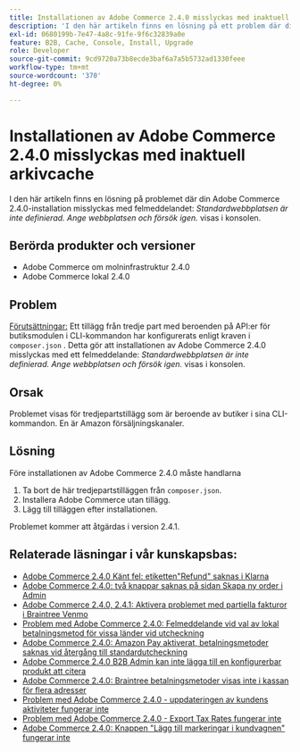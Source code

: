 ```yaml
---
title: Installationen av Adobe Commerce 2.4.0 misslyckas med inaktuell arkivcache
description: 'I den här artikeln finns en lösning på ett problem där din Adobe Commerce 2.4.0-installation misslyckas med felmeddelandet: *Standardwebbplatsen är inte definierad. Ange webbplatsen och försök igen.* visas i konsolen.'
exl-id: 0680199b-7e47-4a8c-91fe-9f6c32839a0e
feature: B2B, Cache, Console, Install, Upgrade
role: Developer
source-git-commit: 9cd9720a73b8ecde3baf6a7a5b5732ad1330feee
workflow-type: tm+mt
source-wordcount: '370'
ht-degree: 0%

---
```


# Installationen av Adobe Commerce 2.4.0 misslyckas med inaktuell arkivcache

I den här artikeln finns en lösning på problemet där din Adobe Commerce 2.4.0-installation misslyckas med felmeddelandet: *Standardwebbplatsen är inte definierad. Ange webbplatsen och försök igen.* visas i konsolen.

## Berörda produkter och versioner

* Adobe Commerce om molninfrastruktur 2.4.0
* Adobe Commerce lokal 2.4.0

## Problem

<u>Förutsättningar:</u>
Ett tillägg från tredje part med beroenden på API:er för butiksmodulen i CLI-kommandon har konfigurerats enligt kraven i `composer.json` . Detta gör att installationen av Adobe Commerce 2.4.0 misslyckas med ett felmeddelande: *Standardwebbplatsen är inte definierad. Ange webbplatsen och försök igen.* visas i konsolen.

## Orsak

Problemet visas för tredjepartstillägg som är beroende av butiker i sina CLI-kommandon. En är Amazon försäljningskanaler.

## Lösning

Före installationen av Adobe Commerce 2.4.0 måste handlarna

1. Ta bort de här tredjepartstilläggen från `composer.json`.
1. Installera Adobe Commerce utan tillägg.
1. Lägg till tilläggen efter installationen.

Problemet kommer att åtgärdas i version 2.4.1.

## Relaterade läsningar i vår kunskapsbas:

* [Adobe Commerce 2.4.0 Känt fel: etiketten&quot;Refund&quot; saknas i Klarna](/help/troubleshooting/payments/magento-2-4-0-known-issue-missing-refund-label-in-klarna.md)
* [Adobe Commerce 2.4.0: två knappar saknas på sidan Skapa ny order i Admin](/help/troubleshooting/miscellaneous/magento-2-4-0-known-issue-create-new-order-buttons-missing.md)
* [Adobe Commerce 2.4.0, 2.4.1: Aktivera problemet med partiella fakturor i Braintree Venmo](/help/troubleshooting/payments/magento-2-4-0-2-4-1-enable-braintree-venmo-partial-invoice-issue.md)
* [Problem med Adobe Commerce 2.4.0: Felmeddelande vid val av lokal betalningsmetod för vissa länder vid utcheckning](/help/troubleshooting/payments/magento-2-4-0-checkout-error-selecting-local-payments.md)
* [Adobe Commerce 2.4.0: Amazon Pay aktiverat, betalningsmetoder saknas vid återgång till standardutcheckning](/help/troubleshooting/payments/magento-2-4-0-known-issue-amazon-pay-no-payment-methods.md)
* [Adobe Commerce 2.4.0 B2B Admin kan inte lägga till en konfigurerbar produkt att citera](/help/troubleshooting/miscellaneous/magento-2-4-0-b2b-admin-can-t-add-configurable-product-to-quote.md)
* [Adobe Commerce 2.4.0: Braintree betalningsmetoder visas inte i kassan för flera adresser](/help/troubleshooting/payments/magento-2-4-0-braintree-not-in-multiple-addresses-checkout.md)
* [Problem med Adobe Commerce 2.4.0 - uppdateringen av kundens aktiviteter fungerar inte](/help/troubleshooting/miscellaneous/magento-2-4-0-refresh-on-customer-activities-does-not-work.md)
* [Problem med Adobe Commerce 2.4.0 - Export Tax Rates fungerar inte](/help/troubleshooting/miscellaneous/magento-2-4-0-known-issue-export-tax-rates-does-not-work.md)
* [Adobe Commerce 2.4.0: Knappen &quot;Lägg till markeringar i kundvagnen&quot; fungerar inte](/help/troubleshooting/miscellaneous/magento-2-4-0-add-selections-to-my-cart-does-not-work.md)

